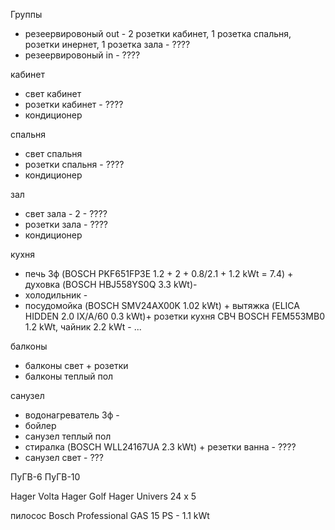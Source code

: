 Группы 
* резеервировоный out - 2 розетки кабинет, 1 розетка спальня, розетки инернет, 1 розетка зала - ???? 
* резеервировоный in - ????

кабинет
* свет кабинет
* розетки кабинет - ????
* кондиционер

спальня
* свет спальня 
* розетки спальня - ????
* кондиционер

зал
* свет зала - 2 - ????
* розетки зала - ????
* кондиционер 

кухня
* печь 3ф (BOSCH PKF651FP3E  1.2 + 2 + 0.8/2.1 + 1.2 kWt = 7.4) + 
  духовка (BOSCH HBJ558YS0Q 3.3 kWt)- 
* холодильник - 
* посудомойка (BOSCH SMV24AX00K 1.02 kWt) + 
  вытяжка (ELICA HIDDEN 2.0 IX/A/60 0.3 kWt)+ 
  розетки кухня 
    СВЧ BOSCH FEM553MB0 1.2 kWt, 
    чайник 2.2 kWt - ... 

балконы
* балконы свет + розетки
* балконы теплый пол

санузел
* водонагреватель 3ф - 
* бойлер
* санузел теплый пол
* стиралка (BOSCH WLL24167UA 2.3 kWt) + резетки ванна - ????
* санузел свет - ???



ПуГВ-6
ПуГВ-10

Hager Volta 
Hager Golf
Hager Univers 24 x 5

пилосос Bosch Professional GAS 15 PS - 1.1 kWt
